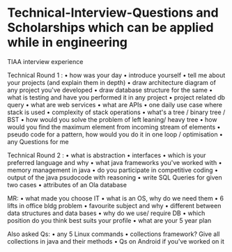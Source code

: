 # Technical-Interview-Questions and Scholarships which can be applied while in engineering

TIAA interview experience

Technical Round 1 :
• how was your day
• introduce yourself
• tell me about your projects (and explain them in depth)
• draw architecture diagram of any project you've developed
• draw database structure for the same
• what is testing and have you performed it in any project
• project related db query
• what are web services
• what are APIs
• one daily use case where stack is used
• complexity of stack operations
• what's a tree / binary tree / BST
• how would you solve the problem of left leaning/ heavy tree
• how would you find the maximum element from incoming stream of elements
• pseudo code for a pattern, how would you do it in one loop / optimisation
• any Questions for me

Technical Round 2 :
• what is abstraction
• interfaces
• which is your preferred language and why
• what java frameworks you've worked with
• memory management in java
• do you participate in competitive coding
• output of the java psudocode with reasoning
• write SQL Queries for given two cases
• attributes of an Ola database

MR:
• what made you choose IT
• what is an OS, why do we need them
• 6 lifts in office bldg problem
• favourite subject and why
• different between data structures and data bases
• why do we use/ require DB
• which position do you think best suits your profile
• what are your 5 year plan

Also asked Qs:
• any 5 Linux commands
• collections framework? Give all collections in java and their methods
• Qs on Android if you've worked on it
